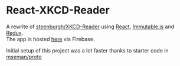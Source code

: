 # React-XKCD-Reader
A rewrite of [steenburgh/XKCD-Reader](http://www.github.com/steenburgh/XKCD-Reader) using [React](https://facebook.github.io/react/), [Immutable.js](https://facebook.github.io/immutable-js/) and [Redux](http://redux.js.org/).  
The app is hosted [here](http://react-xkcd-reader.duncansteenburgh.com) via Firebase.

Initial setup of this project was a lot faster thanks to starter code in [mseman/proto](http://www.github.com/mseman/proto)
